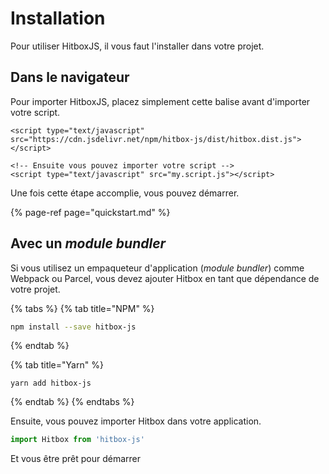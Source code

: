 # Installation

Pour utiliser HitboxJS, il vous faut l'installer dans votre projet.

## Dans le navigateur

Pour importer HitboxJS, placez simplement cette balise avant d'importer votre script.

```markup
<script type="text/javascript" src="https://cdn.jsdelivr.net/npm/hitbox-js/dist/hitbox.dist.js"></script>

<!-- Ensuite vous pouvez importer votre script -->
<script type="text/javascript" src="my.script.js"></script>
```

Une fois cette étape accomplie, vous pouvez démarrer.

{% page-ref page="quickstart.md" %}

## Avec un _module bundler_

Si vous utilisez un empaqueteur d'application \(_module bundler_\) comme Webpack ou Parcel, vous devez ajouter Hitbox en tant que dépendance de votre projet.

{% tabs %}
{% tab title="NPM" %}
```bash
npm install --save hitbox-js
```
{% endtab %}

{% tab title="Yarn" %}
```text
yarn add hitbox-js
```
{% endtab %}
{% endtabs %}

Ensuite, vous pouvez importer Hitbox dans votre application.

```javascript
import Hitbox from 'hitbox-js'
```

Et vous être prêt pour démarrer

